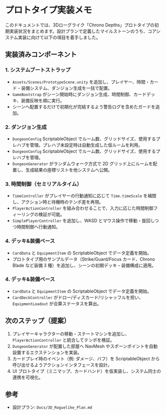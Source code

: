 # プロトタイプ実装メモ

このドキュメントでは、3Dローグライク「Chrono Depths」プロトタイプの初期実装状況をまとめます。設計プランで定義したマイルストーンのうち、コアシステム実装に向けて以下の項目を着手しました。

## 実装済みコンポーネント

### 1. システムブートストラップ
- `Assets/Scenes/PrototypeScene.unity` を追加し、プレイヤー、時間・カード・装備システム、ダンジョン生成を一括で配置。
- `GameBootstrap` がシーン開始時にダンジョン生成、時間制御、カードデッキ、装備反映を順に実行。
- シーンへ配置するだけで初期化が完結するよう警告ログを含めたガードを追加。

### 2. ダンジョン生成
- `DungeonConfig` ScriptableObject でルーム数、グリッドサイズ、使用するプレハブを管理。プレハブ未設定時は自動生成した仮ルームを利用。
- `DungeonConfig` ScriptableObject でルーム数、グリッドサイズ、使用するプレハブを管理。
- `DungeonGenerator` がランダムウォーク方式で 2D グリッド上にルームを配置し、生成結果の座標リストを他システムへ公開。

### 3. 時間制御（セミリアルタイム）
- `TimeController` がプレイヤーの行動通知に応じて `Time.timeScale` を補間し、アクション時と待機時のテンポ差を再現。
- `PlayerActionController` を組み合わせることで、入力に応じた時間制御フィーリングの検証が可能。
- `SimplePlayerController` を追加し、WASD とマウス操作で移動・旋回しつつ時間制御へ行動通知。

### 4. デッキ&装備ベース
- `CardData` と `EquipmentItem` の ScriptableObject でデータ定義を開始。
- プロトタイプ用のサンプルデータ（Strike/Guard/Focus カード、Chrono Blade など装備 3 種）を追加し、シーンの初期デッキ・装備構成に適用。

### 4. デッキ&装備ベース
- `CardData` と `EquipmentItem` の ScriptableObject でデータ定義を開始。
- `CardDeckController` がドロー/ディスカード/リシャッフルを担い、`EquipmentLoadout` が合算ステータスを算出。

## 次のステップ（提案）
1. プレイヤーキャラクターの移動・ステートマシンを追加し、`PlayerActionController` と統合してテンポを検証。
2. `DungeonGenerator` が配置した部屋へ NavMesh やスポーンポイントを自動設置するエクステンションを実装。
3. カードプレイ時のイベント（例: ダメージ、バフ）を ScriptableObject から呼び出せるようアクションインタフェースを設計。
4. UI プロトタイプ（ミニマップ、カードハンド）を仮実装し、システム同士の連携を可視化。

## 参考
- 設計プラン: `Docs/3D_Roguelike_Plan.md`


